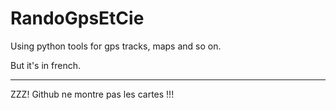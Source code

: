# RandoGpsEtCie
Using python tools for gps tracks, maps and so on.

But it's in french.

-----------------------------

ZZZ! Github ne montre pas les cartes !!!
